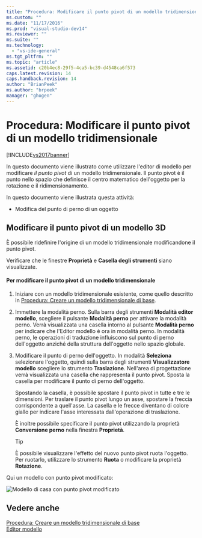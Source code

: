 ```yaml
---
title: "Procedura: Modificare il punto pivot di un modello tridimensionale | Microsoft Docs"
ms.custom: ""
ms.date: "11/17/2016"
ms.prod: "visual-studio-dev14"
ms.reviewer: ""
ms.suite: ""
ms.technology: 
  - "vs-ide-general"
ms.tgt_pltfrm: ""
ms.topic: "article"
ms.assetid: c20b4ec8-29f5-4ca5-bc39-d4548ca6f573
caps.latest.revision: 14
caps.handback.revision: 14
author: "BrianPeek"
ms.author: "brpeek"
manager: "ghogen"
---
```

# Procedura: Modificare il punto pivot di un modello tridimensionale
[!INCLUDE[vs2017banner](../code-quality/includes/vs2017banner.md)]

In questo documento viene illustrato come utilizzare l'editor di modello per modificare *il punto pivot* di un modello tridimensionale.  Il punto pivot è il punto nello spazio che definisce il centro matematico dell'oggetto per la rotazione e il ridimensionamento.  
  
 In questo documento viene illustrata questa attività:  
  
-   Modifica del punto di perno di un oggetto  
  
## Modificare il punto pivot di un modello 3D  
 È possibile ridefinire l'origine di un modello tridimensionale modificandone il punto pivot.  
  
 Verificare che le finestre **Proprietà** e **Casella degli strumenti** siano visualizzate.  
  
#### Per modificare il punto pivot di un modello tridimensionale  
  
1.  Iniziare con un modello tridimensionale esistente, come quello descritto in [Procedura: Creare un modello tridimensionale di base](../Topic/How%20to:%20Create%20a%20Basic%203-D%20Model.md).  
  
2.  Immettere la modalità perno.  Sulla barra degli strumenti **Modalità editor modello**, scegliere il pulsante **Modalità perno** per attivare la modalità perno.  Verrà visualizzata una casella intorno al pulsante **Modalità perno** per indicare che l'Editor modello è ora in modalità perno.  In modalità perno, le operazioni di traduzione influiscono sul punto di perno dell'oggetto anziché della struttura dell'oggetto nello spazio globale.  
  
3.  Modificare il punto di perno dell'oggetto.  In modalità **Seleziona** selezionare l'oggetto, quindi sulla barra degli strumenti **Visualizzatore modello** scegliere lo strumento **Traslazione**.  Nell'area di progettazione verrà visualizzata una casella che rappresenta il punto pivot.  Sposta la casella per modificare il punto di perno dell'oggetto.  
  
     Spostando la casella, è possibile spostare il punto pivot in tutte e tre le dimensioni.  Per traslare il punto pivot lungo un asse, spostare la freccia corrispondente a quell'asse.  La casella e le frecce diventano di colore giallo per indicare l'asse interessata dall'operazione di traslazione.  
  
     È inoltre possibile specificare il punto pivot utilizzando la proprietà **Conversione perno** nella finestra **Proprietà**.  
  
    > [!TIP]
    >  È possibile visualizzare l'effetto del nuovo punto pivot ruota l'oggetto.  Per ruotarlo, utilizzare lo strumento **Ruota** o modificare la proprietà **Rotazione**.  
  
 Qui un modello con punto pivot modificato:  
  
 ![Modello di casa con punto pivot modificato](../designers/media/digit-modified-model.png "Digit\-Modified\-Model")  
  
## Vedere anche  
 [Procedura: Creare un modello tridimensionale di base](../Topic/How%20to:%20Create%20a%20Basic%203-D%20Model.md)   
 [Editor modello](../designers/model-editor.md)